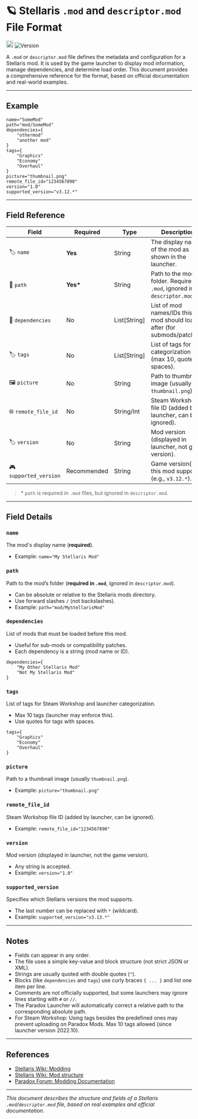 # 🪐 Stellaris `.mod` and `descriptor.mod` File Format

<img src="https://tuttu.github.io/StellarisAssets/img/Stellaris-Icon-Small.png" height="19"/> ![Version](https://img.shields.io/badge/version-v1.0.0-blue?style=flat-square)

A `.mod` or `descriptor.mod` file defines the metadata and configuration for a Stellaris mod. It is used by the game launcher to display mod information, manage dependencies, and determine load order. This document provides a comprehensive reference for the format, based on official documentation and real-world examples.

---

## Example

```plaintext
name="SomeMod"
path="mod/SomeMod"
dependencies={
    "othermod"
    "another mod"
}
tags={
    "Graphics"
    "Economy"
    "Overhaul"
}
picture="thumbnail.png"
remote_file_id="1234567890"
version="1.0"
supported_version="v3.12.*"
```

---

## Field Reference

| Field               | Required     | Type         | Description                                                                 |
|---------------------|-------------|--------------|-----------------------------------------------------------------------------|
| 🏷️ `name`              | **Yes**     | String       | The display name of the mod as shown in the launcher.                       |
| 📁 `path`              | **Yes\***   | String       | Path to the mod’s folder. Required in `.mod`, ignored in `descriptor.mod`.  |
| 🔗 `dependencies`      | No          | List[String] | List of mod names/IDs this mod should load after (for submods/patches).     |
| 🏷️ `tags`              | No          | List[String] | List of tags for categorization (max 10, quoted if spaces).                 |
| 🖼️ `picture`           | No          | String       | Path to thumbnail image (usually `thumbnail.png`).                          |
| 🌐 `remote_file_id`    | No          | String/Int   | Steam Workshop file ID (added by launcher, can be ignored).                 |
| 🏷️ `version`           | No          | String       | Mod version (displayed in launcher, not game version).                      |
| 🎮 `supported_version` | Recommended | String       | Game version(s) this mod supports (e.g., `v3.12.*`).                        |

> \* `path` is required in `.mod` files, but ignored in `descriptor.mod`.

---

## Field Details

### `name`

The mod's display name (**required**).

- Example: `name="My Stellaris Mod"`

### `path`

Path to the mod’s folder (**required in `.mod`**, ignored in `descriptor.mod`).

- Can be absolute or relative to the Stellaris mods directory.
- Use forward slashes `/` (not backslashes).
- Example: `path="mod/MyStellarisMod"`

### `dependencies`

List of mods that must be loaded before this mod.

- Useful for sub-mods or compatibility patches.
- Each dependency is a string (mod name or ID).

```plaintext
dependencies={
    "My Other Stellaris Mod"
    "Not My Stellaris Mod"
}
```

### `tags`

List of tags for Steam Workshop and launcher categorization.

- Max 10 tags (launcher may enforce this).
- Use quotes for tags with spaces.

```plaintext
tags={
    "Graphics"
    "Economy"
    "Overhaul"
}
```

### `picture`

Path to a thumbnail image (usually `thumbnail.png`).

- Example: `picture="thumbnail.png"`

### `remote_file_id`

Steam Workshop file ID (added by launcher, can be ignored).

- Example: `remote_file_id="1234567890"`

### `version`

Mod version (displayed in launcher, not the game version).

- Any string is accepted.
- Example: `version="1.0"`

### `supported_version`

Specifies which Stellaris versions the mod supports.

- The last number can be replaced with `*` (wildcard).
- Example: `supported_version="v3.13.*"`

---

## Notes

- Fields can appear in any order.
- The file uses a simple key-value and block structure (not strict JSON or XML).
- Strings are usually quoted with double quotes (`"`).
- Blocks (like `dependencies` and `tags`) use curly braces `{ ... }` and list one item per line.
- Comments are not officially supported, but some launchers may ignore lines starting with `#` or `//`.
- The Paradox Launcher will automatically correct a relative path to the corresponding absolute path.
- For Steam Workshop: Using tags besides the predefined ones may prevent uploading on Paradox Mods. Max 10 tags allowed (since launcher version 2022.10).

---

## References

- [Stellaris Wiki: Modding](https://stellaris.paradoxwikis.com/Modding)
- [Stellaris Wiki: Mod structure](https://stellaris.paradoxwikis.com/Mod_structure)
- [Paradox Forum: Modding Documentation](https://forum.paradoxplaza.com/forum/forums/stellaris-modding-den.943/)

---

*This document describes the structure and fields of a Stellaris `.mod`/`descriptor.mod` file, based on real examples and official documentation.*
